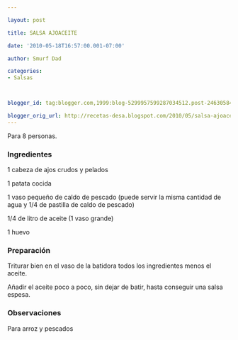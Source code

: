 ```yaml
---

layout: post

title: SALSA AJOACEITE

date: '2010-05-18T16:57:00.001-07:00'

author: Smurf Dad

categories:
- Salsas



blogger_id: tag:blogger.com,1999:blog-5299957599287034512.post-2463058401819417678

blogger_orig_url: http://recetas-desa.blogspot.com/2010/05/salsa-ajoaceite.html
---
```


Para 8 personas.

<h3>Ingredientes</h3>

1 cabeza de ajos crudos y pelados

1 patata cocida

1 vaso pequeño de caldo de pescado (puede servir la misma cantidad de agua y 1/4 de pastilla de caldo de pescado)

1/4 de litro de aceite (1 vaso grande)

1 huevo

<h3>Preparación</h3>

Triturar bien en el vaso de la batidora todos los ingredientes menos el aceite.

Añadir el aceite poco a poco, sin dejar de batir, hasta conseguir una salsa espesa.

<h3>Observaciones</h3>

Para arroz y pescados

